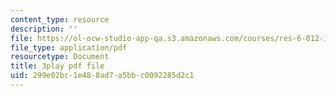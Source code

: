 ```yaml
---
content_type: resource
description: ''
file: https://ol-ocw-studio-app-qa.s3.amazonaws.com/courses/res-6-012-introduction-to-probability-spring-2018/299e02bc1e488ad7a5bbc0092285d2c1_MWcO8ZTOQQQ.pdf
file_type: application/pdf
resourcetype: Document
title: 3play pdf file
uid: 299e02bc-1e48-8ad7-a5bb-c0092285d2c1
---
```

